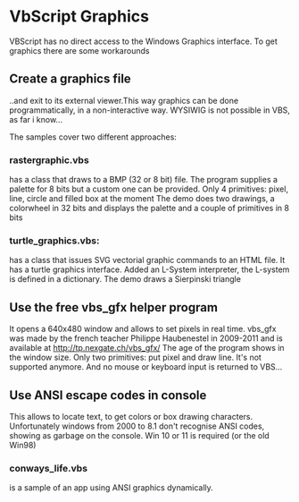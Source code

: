 # VbScript Graphics

VBScript has no direct access to the Windows Graphics interface. To get graphics there are some workarounds

## Create a graphics file
..and exit to its external viewer.This way graphics can be done programmatically, in a non-interactive way.
WYSIWIG is not possible in VBS, as far i know...

The samples cover two different approaches:

### rastergraphic.vbs 
 has a class that draws to a BMP (32 or 8 bit) file.
 The program supplies a palette for 8 bits but a custom one can be provided. 
 Only 4 primitives: pixel, line, circle and filled box at the moment
 The demo does two drawings, a colorwheel in 32 bits and displays the palette and a couple of primitives in 8 bits

### turtle_graphics.vbs: 
 has a class that issues SVG vectorial graphic commands to an HTML file.
 It has a turtle graphics interface. Added an L-System interpreter, the L-system is defined in a dictionary. 
 The demo draws a Sierpinski triangle

## Use the free vbs_gfx helper program 
It opens a 640x480 window and allows to set pixels  in real time.
vbs_gfx was made by the french teacher Philippe Haubenestel in 2009-2011 and is available at http://tp.nexgate.ch/vbs_gfx/
The age of the program shows in the window size. Only two primitives: put pixel and draw line. It's not supported anymore. 
And no mouse or keyboard input is returned to VBS... 

## Use ANSI escape codes in console
 This allows to locate text, to get colors or box drawing characters. 
 Unfortunately windows from 2000 to 8.1 don't recognise ANSI codes, showing as garbage on the console. 
 Win 10 or 11 is required (or the old Win98)

### conways_life.vbs 
is a sample of an app using ANSI graphics dynamically.



